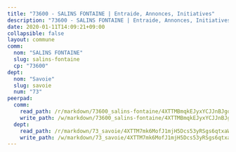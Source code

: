 ```yaml
---
title: "73600 - SALINS FONTAINE | Entraide, Annonces, Initiatives"
description: "73600 - SALINS FONTAINE | Entraide, Annonces, Initiatives"
date: 2020-01-11T14:09:21+09:00
collapsible: false
layout: commune
comm:
  nom: "SALINS FONTAINE"
  slug: salins-fontaine
  cp: "73600"
dept:
  nom: "Savoie"
  slug: savoie
  num: "73"
peerpad:
  comm:
    read_path: /r/markdown/73600_salins-fontaine/4XTTMBmqkEJyxYCJJnBJgoz314pcwb4Go9mmXL1DPLoTDV6zW
    write_path: /w/markdown/73600_salins-fontaine/4XTTMBmqkEJyxYCJJnBJgoz314pcwb4Go9mmXL1DPLoTDV6zW-K3TgUJWcnK4SuG1P92Ame8DoejaZPtAe8XGHa32nxEShy1VwHcUD81a9SiY1ChiVfSNoTJdzMrTNaa6eg63UGu4D33Ez9Dffd66xHmhPJAXLBXZpZp1238mA666FYAcDcwGYYSGA
  dept:
    read_path: /r/markdown/73_savoie/4XTTM7mk6MofJ1mjH5Dcs53yRSgs6qtxaWYjKD54ttqHGEMur
    write_path: /w/markdown/73_savoie/4XTTM7mk6MofJ1mjH5Dcs53yRSgs6qtxaWYjKD54ttqHGEMur-K3TgTorsK1WLw8S2EgnkoX8tJEgZgam6ANhvqrVqNfiz9fX8kbMKu5AF1rqzXyxMRZgoVPrb5EERe3PeBhqF1SBfP5G1PJnvsDUF2LQSxevobpkDM4djQDebTYoo6Yx53thenJpY
---
```



